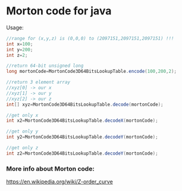 # Morton code for java
Usage:
```java
//range for (x,y,z) is (0,0,0) to (2097151,2097151,2097151) !!!
int x=100;
int y=200;
int z=2;

//return 64-bit unsigned long 
long mortonCode=MortonCode3D64BitsLookupTable.encode(100,200,2);

//return 3 element array
//xyz[0] -> our x
//xyz[1] -> our y
//xyz[2] -> our z
int[] xyz=MortonCode3D64BitsLookupTable.decode(mortonCode);

//get only x
int x2=MortonCode3D64BitsLookupTable.decodeX(mortonCode);

//get only y
int y2=MortonCode3D64BitsLookupTable.decodeY(mortonCode);

//get only z
int z2=MortonCode3D64BitsLookupTable.decodeY(mortonCode);
```

### More info about Morton code:
https://en.wikipedia.org/wiki/Z-order_curve
